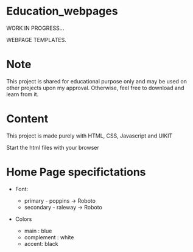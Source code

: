 # Education_webpages

WORK IN PROGRESS...

WEBPAGE TEMPLATES.


# Note
This project is shared for educational purpose only and may be used on other projects upon my approval. Otherwise, feel free to download and learn from it.

# Content
This project is made purely with 
HTML, CSS, Javascript and UIKIT

Start the html files with your browser  


# Home Page specifictations

- Font: 
    - primary - poppins -> Roboto
    - secondary - raleway -> Roboto

- Colors
    - main  : blue
    - complement : white
    - accent: black

